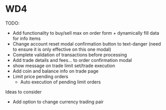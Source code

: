 # WD4

TODO:
- Add functionality to buy/sell max on order form + dynamically fill data for info items
- Change account reset modal confirmation button to text-danger (need to ensure it is only effective on this one modal)
- Complete validation of transactions before processing
- Add trade details and fees... to order confirmation modal
- show message on trade limit set/trade execution
- Add coin and balance info on trade page
- Limit price pending orders
    - Auto execution of pending limit orders

Ideas to consider
- Add option to change currency trading pair